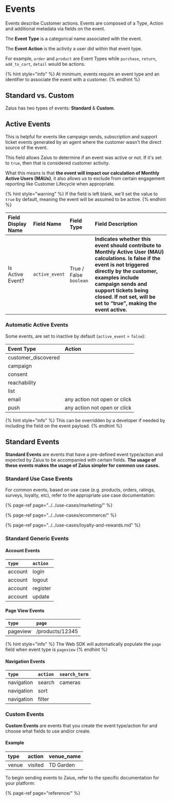 # Events

Events describe Customer actions. Events are composed of a Type, Action and additional metadata via fields on the event.

The **Event Type** is a categorical name associated with the event. 

The **Event Action** is the activity a user did within that event type.

For example, `order` and `product` are Event Types while `purchase`, `return`, `add_to_cart`, `detail` would be actions.

{% hint style="info" %}
At minimum, events require an event type and an identifier to associate the event with a customer.
{% endhint %}

## Standard vs. Custom

Zaius has two types of events: **Standard** & **Custom**.

## Active Events

This is helpful for events like campaign sends, subscription and support ticket events generated by an agent where the customer wasn't the direct source of the event.  

This field allows Zaius to determine if an event was active or not. If it's set to `true`, then that is considered customer activity.  
  
What this means is that **the event will impact our calculation of Monthly Active Users \(MAUs\)**, it also allows us to exclude from certain engagement reporting like Customer Lifecycle when appropriate.

{% hint style="warning" %}
If the field is left blank, we'll set the value to `true` by default, meaning the event will be assumed to be active.
{% endhint %}

| Field Display Name | **Field Name** | Field Type | Field Description |
| :--- | :--- | :--- | :--- |
| Is Active Event? | `active_event` | True / False `boolean` | **Indicates whether this event should contribute to Monthly Active User \(MAU\) calculations. Is false if the event is not triggered directly by the customer, examples include campaign sends and support tickets being closed. If not set, will be set to “true”, making the event active.** |

### Automatic Active Events

Some events, are set to inactive by default \(`active_event` = `false`\):

| Event Type | Action |
| :--- | :--- |
| customer\_discovered |  |
| campaign |  |
| consent |  |
| reachability |  |
| list |  |
| email | any action not open or click |
| push | any action not open or click |

{% hint style="info" %}
This can be overridden by a developer if needed by including the field on the event payload.
{% endhint %}

## Standard Events

**Standard Events** are events that have a pre-defined event type/action and expected by Zaius to be accompanied with certain fields. **The usage of these events makes the usage of Zaius simpler for common use cases.**

### Standard Use Case Events

For common events, based on use case \(e.g. products, orders, ratings, surveys, loyalty, etc\), refer to the appropriate use case documentation:

{% page-ref page="../../use-cases/marketing/" %}

{% page-ref page="../../use-cases/ecommerce/" %}

{% page-ref page="../../use-cases/loyalty-and-rewards.md" %}

### Standard Generic Events

#### Account Events

| `type` | `action` |
| :--- | :--- |
| account | login |
| account | logout |
| account | register |
| account  | update |

#### Page View Events

| `type` | `page` |
| :--- | :--- |
| pageview | /products/12345 |

{% hint style="info" %}
The Web SDK will automatically populate the `page` field when event type is `pageview`
{% endhint %}

#### Navigation Events

| `type` | `action` | `search_term` |
| :--- | :--- | :--- |
| navigation | search | cameras |
| navigation | sort |  |
| navigation | filter |  |

### Custom Events

**Custom Events** are events that you create the event type/action for and choose what fields to use and/or create.

#### Example

| type | action | venue\_name |
| :--- | :--- | :--- |
| venue | visited | TD Garden |

To begin sending events to Zaius, refer to the specific documentation for your platform:

{% page-ref page="reference/" %}

